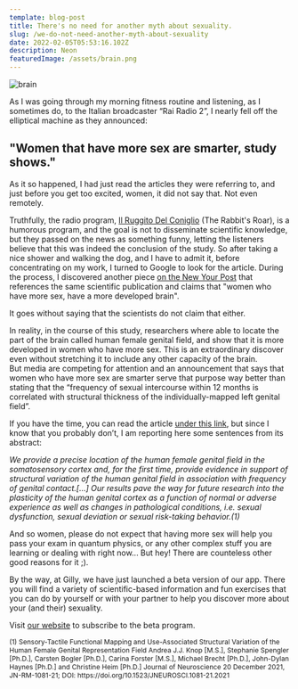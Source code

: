 ```yaml
---
template: blog-post
title: There's no need for another myth about sexuality.
slug: /we-do-not-need-another-myth-about-sexuality
date: 2022-02-05T05:53:16.102Z
description: Neon
featuredImage: /assets/brain.png
---
```

<Box className={classes.box}>
             <img src="/assets/brain.png" alt="brain" className={classes.center}></img>
</Box>



As I was going through my morning fitness routine and listening, as I sometimes do, to the Italian broadcaster “Rai Radio 2”, I nearly fell off the elliptical machine as they announced:
## "Women that have more sex are smarter, study shows."

As it so happened, I had just read the articles they were referring to, and just before you get too excited, women, it did not say that. Not even remotely.
 
Truthfully, the radio program, <a href="https://www.raiplaysound.it/programmi/ilruggitodelconiglio">Il Ruggito Del Coniglio</a> (The Rabbit's Roar), is a humorous program, and the goal is not to disseminate scientific knowledge, but they passed on the news as something funny, letting the listeners believe that this was indeed the conclusion of the study.
So after taking a nice shower and walking the dog, and I have to admit it, before concentrating on my work, I turned to Google to look for the article. 
During the process, I discovered another piece <a href="https://nypost.com/2021/12/27/women-who-have-more-sex-have-better-developed-brains-study/"> on the New Your Post</a> that references the same scientific publication and claims that "women who have more sex, have a more developed brain".

It goes without saying that the scientists do not claim that either.


In reality, in the course of this study, researchers where able to locate the part of the brain called human female genital field, and show that it is more developed in women who have more sex. 
This is an extraordinary discover even without stretching it to include any other capacity of the brain.
<br/>
But media are competing for attention and an announcement that says that women who have more sex are smarter serve that purpose way better than stating that the “frequency of sexual intercourse within 12 months is correlated with structural thickness of the individually-mapped left genital field”.

If you have the time, you can read the article <a href="https://www.jneurosci.org/content/early/2021/12/09/JNEUROSCI.1081-21.2021">under this link</a>, but since I know that you probably don’t, I am reporting here some sentences from its abstract:

<p style="font-style:italic;">We provide a precise location of the human female genital field in the somatosensory cortex and, for the first time, provide evidence in support of structural variation of the human genital field in association with frequency of genital contact.[...] Our results pave the way for future research into the plasticity of the human genital cortex as a function of normal or adverse experience as well as changes in pathological conditions, i.e. sexual dysfunction, sexual deviation or sexual risk-taking behavior.(1)<p/>

And so women, please do not expect that having more sex will help you pass your exam in quantum physics, or any other complex stuff you are learning or dealing with right now... But hey! There are counteless other good reasons for it ;).

By the way, at Gilly, we have just launched a beta version of our app. There you will find a variety of scientific-based information and fun exercises that you can do by yourself or with your partner to help you discover more about your (and their) sexuality.
<br/>

Visit <a href="www.getilly.com">our website</a> to subscribe to the beta program.

<p style="font-size:12px;">(1) Sensory-Tactile Functional Mapping and Use-Associated Structural Variation of the Human Female Genital Representation Field
Andrea J.J. Knop [M.S.], Stephanie Spengler [Ph.D.], Carsten Bogler [Ph.D.], Carina Forster [M.S.], Michael Brecht [Ph.D.], John-Dylan Haynes [Ph.D.] and Christine Heim [Ph.D.]
Journal of Neuroscience 20 December 2021, JN-RM-1081-21; DOI: https://doi.org/10.1523/JNEUROSCI.1081-21.2021<p/>







